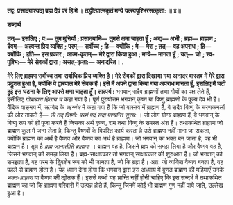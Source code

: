 **तद्व: प्रसादयाश्यद्य ब्रह्म दैवं परं हि मे ।** **तद्धीत्यात्मकृतं मन्ये यत्स्वपुश्भिरसत्कृता: ॥ ४॥** 

**शब्दार्थ** 

**तत्—** **इसलिए** **; व:—** **तुम मुनियों** **; प्रसादयामि—** **तुमसे क्षमा चाहता हूँ** **; अद्य—** **अभी** **; ब्रह्म—** **ब्राह्मण** **; दैवम्—** **अत्यन्त प्रिय** **व्यक्ति** **; परम्—** **सर्वोच्च** **; हि—** **क्योंकि** **; मे—** **मेरा** **; तत्—** **वह अपराध** **; हि—** **क्योंकि** **; इति—** **इस प्रकार** **; आत्म-कृतम्—** **मेरे द्वारा** **किया हुआ** **; मन्ये—** **मानता हूँ** **; यत्—** **जो** **; स्व-पुश्भि:—** **मेरे सेवकों द्वारा** **; असत्-कृता:—** **अनादरित।** **.** 

**मेरे लिए ब्राह्मण सर्वोच्च तथा सर्वाधिक प्रिय व्यक्ति है। मेरे सेवकों द्वारा दिखाया गया** **अनादर वास्तव में मेरे द्वारा प्रदॢशत हुआ है, क्योंकि वे द्वारपाल मेरे सेवक हैं। इसे मैं अपने द्वारा** **किया गया अपराध मानता हूँ, इसलिए मैं घटी हुई इस घटना के लिए आपसे क्षमा चाहता हूँ।** **तात्पर्य :** भगवान् सदैव ब्राह्मणों तथा गौवों का पक्ष लेते हैं, इसीलिए *गोब्राह्मण हिताय च* कहा गया है। पूर्ण पुरुषोत्तम भगवान् कृष्ण या विष्णु ब्राह्मणों के पूज्य देव भी हैं। वैदिक वाङ्मय में, ऋग्वेद के *ऋग्मंत्र* में कहा गया है कि जो वास्तव में ब्राह्मण हैं, वे सदैव विष्णु के चरणकमलों की ओर ताकते हैं— *ऊँ तद् विष्णो: परमं पदं सदा पश्यन्ति सूरय:* । जो लोग योग्य ब्राह्मण हैं, वे भगवान् के विष्णु रूप की ही पूजा करते हैं जिसका अर्थ कृष्ण, राम तथा विष्णु के समस्त अंश हैं। तथाकथित ब्राह्मण जो ब्राह्मण कुल में जन्म लेता है, किन्तु वैष्णवों के विपरित कार्य करता है उसे ब्राह्मण नहीं माना जा सकता, क्योंकि ब्राह्मण का अर्थ है वैष्णव और वैष्णव का अर्थ है ब्राह्मण। जो भगवान् का भक्त बन जाता है, वह भी ब्राह्मण है। सूत्र है *ब्रह्म जानातीति ब्राह्मण:* । ब्राह्मण वह है, जिसने ब्रह्म को समझ लिया है और वैष्णव वह है, जिसने भगवान् को समझ लिया है। ब्रह्म-साक्षात्कार तो भगवान् साक्षात्कार की शुरुआत है। जो भगवान् को समझता है, वह परम के निॢवशेष रूप को भी जानता है, जो कि ब्रह्म है। अत: जो व्यकि्त वैष्णव बनता है, वह पहले से ब्राह्मण होता है। यह ध्यान देना होगा कि भगवान् द्वारा इस अध्याय में वॢणत ब्राह्मण की महिमाएँ उनके *भक्त-ब्राह्मण* या वैष्णव की द्योतक हैं। इससे कभी यह भ्रान्ति नहीं होनी चाहिए कि इस सन्दर्भ में तथाकथित ब्राह्मण का जो कि ब्राह्मण परिवारों में उत्पन्न होते हैं, किन्तु जिनमें कोई भी ब्राह्मण गुण नहीं पाये जाते, उल्लेख हुआ है।  